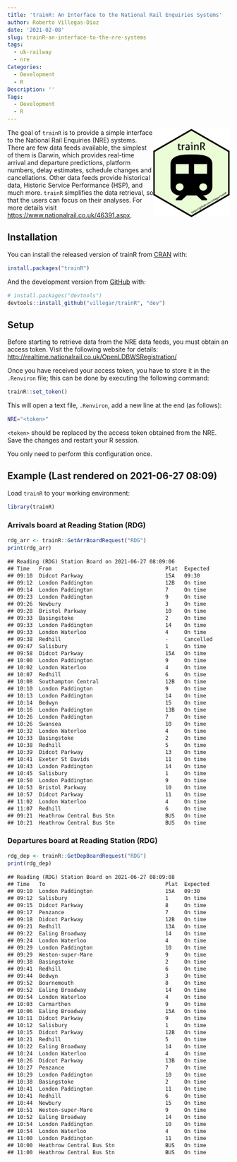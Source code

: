 ```yaml
---
title: 'trainR: An Interface to the National Rail Enquiries Systems'
author: Roberto Villegas-Diaz
date: '2021-02-08'
slug: trainR-an-interface-to-the-nre-systems
tags:
  - uk-railway
  - nre
Categories:
  - Development
  - R
Description: ''
Tags:
  - Development
  - R
---
```


<img src="https://raw.githubusercontent.com/villegar/trainR/main/inst/images/logo.png" alt="logo" align="right" height=200px/>

The goal of `trainR` is to provide a simple interface to the 
National Rail Enquiries (NRE) systems. There are few data feeds 
available, the simplest of them is Darwin, which provides real-time 
arrival and departure predictions, platform numbers, delay estimates, 
schedule changes and cancellations. Other data feeds provide historical 
data, Historic Service Performance (HSP), and much more. `trainR` 
simplifies the data retrieval, so that the users can focus on their 
analyses. For more details visit 
https://www.nationalrail.co.uk/46391.aspx.

## Installation

You can install the released version of trainR from [CRAN](https://CRAN.R-project.org) with:

``` r
install.packages("trainR")
```

And the development version from [GitHub](https://github.com/) with:

``` r
# install.packages("devtools")
devtools::install_github("villegar/trainR", "dev")
```

## Setup
Before starting to retrieve data from the NRE data feeds, you must obtain an access token. 
Visit the following website for details: http://realtime.nationalrail.co.uk/OpenLDBWSRegistration/

Once you have received your access token, you have to store it in the `.Renviron` file; this can be 
done by executing the following command:


```r
trainR::set_token()
```

This will open a text file, `.Renviron`, add a new line at the end (as follows):

```bash
NRE="<token>"
```

`<token>` should be replaced by the access token obtained from the NRE. Save the changes and restart 
your R session.

You only need to perform this configuration once.

## Example (Last rendered on 2021-06-27 08:09)

Load `trainR` to your working environment:

```r
library(trainR)
```

### Arrivals board at Reading Station (RDG)


```r
rdg_arr <- trainR::GetArrBoardRequest("RDG")
print(rdg_arr)
```

```
## Reading (RDG) Station Board on 2021-06-27 08:09:06
## Time   From                                    Plat  Expected
## 09:10  Didcot Parkway                          15A   09:30
## 09:12  London Paddington                       12B   On time
## 09:14  London Paddington                       7     On time
## 09:23  London Paddington                       9     On time
## 09:26  Newbury                                 3     On time
## 09:28  Bristol Parkway                         10    On time
## 09:33  Basingstoke                             2     On time
## 09:33  London Paddington                       14    On time
## 09:33  London Waterloo                         4     On time
## 09:38  Redhill                                 -     Cancelled
## 09:47  Salisbury                               1     On time
## 09:58  Didcot Parkway                          15A   On time
## 10:00  London Paddington                       9     On time
## 10:02  London Waterloo                         4     On time
## 10:07  Redhill                                 6     On time
## 10:08  Southampton Central                     12B   On time
## 10:10  London Paddington                       9     On time
## 10:13  London Paddington                       14    On time
## 10:14  Bedwyn                                  15    On time
## 10:16  London Paddington                       13B   On time
## 10:26  London Paddington                       7     On time
## 10:26  Swansea                                 10    On time
## 10:32  London Waterloo                         4     On time
## 10:33  Basingstoke                             2     On time
## 10:38  Redhill                                 5     On time
## 10:39  Didcot Parkway                          13    On time
## 10:41  Exeter St Davids                        11    On time
## 10:43  London Paddington                       14    On time
## 10:45  Salisbury                               1     On time
## 10:50  London Paddington                       9     On time
## 10:53  Bristol Parkway                         10    On time
## 10:57  Didcot Parkway                          11    On time
## 11:02  London Waterloo                         4     On time
## 11:07  Redhill                                 6     On time
## 09:21  Heathrow Central Bus Stn                BUS   On time
## 10:21  Heathrow Central Bus Stn                BUS   On time
```

### Departures board at Reading Station (RDG)


```r
rdg_dep <- trainR::GetDepBoardRequest("RDG")
print(rdg_dep)
```

```
## Reading (RDG) Station Board on 2021-06-27 08:09:08
## Time   To                                      Plat  Expected
## 09:10  London Paddington                       15A   09:30
## 09:12  Salisbury                               1     On time
## 09:15  Didcot Parkway                          8     On time
## 09:17  Penzance                                7     On time
## 09:18  Didcot Parkway                          12B   On time
## 09:21  Redhill                                 13A   On time
## 09:22  Ealing Broadway                         14    On time
## 09:24  London Waterloo                         4     On time
## 09:29  London Paddington                       10    On time
## 09:29  Weston-super-Mare                       9     On time
## 09:38  Basingstoke                             2     On time
## 09:41  Redhill                                 6     On time
## 09:44  Bedwyn                                  3     On time
## 09:52  Bournemouth                             8     On time
## 09:52  Ealing Broadway                         14    On time
## 09:54  London Waterloo                         4     On time
## 10:03  Carmarthen                              9     On time
## 10:06  Ealing Broadway                         15A   On time
## 10:11  Didcot Parkway                          9     On time
## 10:12  Salisbury                               1     On time
## 10:15  Didcot Parkway                          12B   On time
## 10:21  Redhill                                 5     On time
## 10:22  Ealing Broadway                         14    On time
## 10:24  London Waterloo                         4     On time
## 10:26  Didcot Parkway                          13B   On time
## 10:27  Penzance                                7     On time
## 10:29  London Paddington                       10    On time
## 10:38  Basingstoke                             2     On time
## 10:41  London Paddington                       11    On time
## 10:41  Redhill                                 6     On time
## 10:44  Newbury                                 15    On time
## 10:51  Weston-super-Mare                       9     On time
## 10:52  Ealing Broadway                         14    On time
## 10:54  London Paddington                       10    On time
## 10:54  London Waterloo                         4     On time
## 11:00  London Paddington                       11    On time
## 10:00  Heathrow Central Bus Stn                BUS   On time
## 11:00  Heathrow Central Bus Stn                BUS   On time
```
